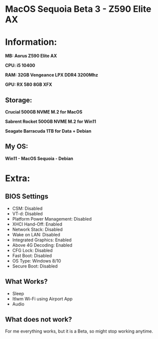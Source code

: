 # MacOS Sequoia Beta 3 - Z590 Elite AX

# Information:
**MB: Aorus Z590 Elite AX**

**CPU: i5 10400**

**RAM: 32GB Vengeance LPX DDR4 3200Mhz**

**GPU: RX 580 8GB XFX**
## Storage:

**Crucial 500GB NVME M.2 for MacOS**

**Sabrent Rocket 500GB NVME M.2 for Win11**

**Seagate Barracuda 1TB for Data + Debian**

## My OS:

**Win11 - MacOS Sequoia - Debian**

# Extra:
## BIOS Settings
* CSM: Disabled
* VT-d: Disabled
* Platform Power Management: Disabled
* XHCI Hand-Off: Enabled
* Network Stack: Disabled
* Wake on LAN: Disabled
* Integrated Graphics: Enabled
* Above 4G Decoding: Enabled
* CFG Lock: Disabled
* Fast Boot: Disabled
* OS Type: Windows 8/10
* Secure Boot: Disabled

## What Works?

* Sleep
* Itlwm Wi-Fi using Airport App
* Audio

## What does not work?

For me everything works, but it is a Beta, so might stop working anytime.
